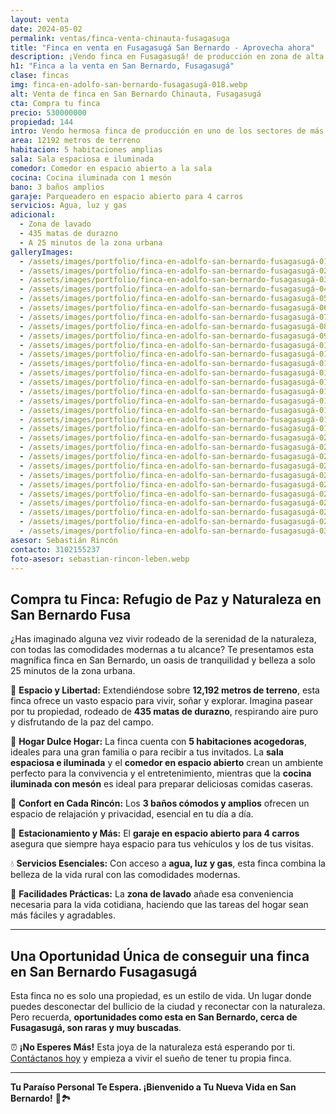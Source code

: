 ```yaml
---
layout: venta
date: 2024-05-02
permalink: ventas/finca-venta-chinauta-fusagasuga
title: "Finca en venta en Fusagasugá San Bernardo - Aprovecha ahora"
description: ¡Vendo finca en Fusagasugá! de producción en zona de alta valorización en San Bernardo. Contacta con LEBEN Inmobiliaria y aprovecha esta oferta.
h1: "Finca a la venta en San Bernardo, Fusagasugá"
clase: fincas
img: finca-en-adolfo-san-bernardo-fusagasugá-018.webp
alt: Venta de finca en San Bernardo Chinauta, Fusagasugá
cta: Compra tu finca
precio: 530000000
propiedad: 144
intro: Vendo hermosa finca de producción en uno de los sectores de más alta valorización en San Bernardo Fusagasugá
area: 12192 metros de terreno
habitacion: 5 habitaciones amplias
sala: Sala espaciosa e iluminada
comedor: Comedor en espacio abierto a la sala
cocina: Cocina iluminada con 1 mesón
bano: 3 baños amplios
garaje: Parqueadero en espacio abierto para 4 carros
servicios: Agua, luz y gas
adicional:
  - Zona de lavado
  - 435 matas de durazno
  - A 25 minutos de la zona urbana
galleryImages:
  - /assets/images/portfolio/finca-en-adolfo-san-bernardo-fusagasugá-01.webp
  - /assets/images/portfolio/finca-en-adolfo-san-bernardo-fusagasugá-02.webp
  - /assets/images/portfolio/finca-en-adolfo-san-bernardo-fusagasugá-03.webp
  - /assets/images/portfolio/finca-en-adolfo-san-bernardo-fusagasugá-04.webp
  - /assets/images/portfolio/finca-en-adolfo-san-bernardo-fusagasugá-05.webp
  - /assets/images/portfolio/finca-en-adolfo-san-bernardo-fusagasugá-06.webp
  - /assets/images/portfolio/finca-en-adolfo-san-bernardo-fusagasugá-07.webp
  - /assets/images/portfolio/finca-en-adolfo-san-bernardo-fusagasugá-08.webp
  - /assets/images/portfolio/finca-en-adolfo-san-bernardo-fusagasugá-09.webp
  - /assets/images/portfolio/finca-en-adolfo-san-bernardo-fusagasugá-010.webp
  - /assets/images/portfolio/finca-en-adolfo-san-bernardo-fusagasugá-011.webp
  - /assets/images/portfolio/finca-en-adolfo-san-bernardo-fusagasugá-012.webp
  - /assets/images/portfolio/finca-en-adolfo-san-bernardo-fusagasugá-013.webp
  - /assets/images/portfolio/finca-en-adolfo-san-bernardo-fusagasugá-014.webp
  - /assets/images/portfolio/finca-en-adolfo-san-bernardo-fusagasugá-015.webp
  - /assets/images/portfolio/finca-en-adolfo-san-bernardo-fusagasugá-016.webp
  - /assets/images/portfolio/finca-en-adolfo-san-bernardo-fusagasugá-017.webp
  - /assets/images/portfolio/finca-en-adolfo-san-bernardo-fusagasugá-018.webp
  - /assets/images/portfolio/finca-en-adolfo-san-bernardo-fusagasugá-019.webp
  - /assets/images/portfolio/finca-en-adolfo-san-bernardo-fusagasugá-020.webp
  - /assets/images/portfolio/finca-en-adolfo-san-bernardo-fusagasugá-021.webp
  - /assets/images/portfolio/finca-en-adolfo-san-bernardo-fusagasugá-022.webp
  - /assets/images/portfolio/finca-en-adolfo-san-bernardo-fusagasugá-023.webp
  - /assets/images/portfolio/finca-en-adolfo-san-bernardo-fusagasugá-024.webp
  - /assets/images/portfolio/finca-en-adolfo-san-bernardo-fusagasugá-025.webp
  - /assets/images/portfolio/finca-en-adolfo-san-bernardo-fusagasugá-026.webp
  - /assets/images/portfolio/finca-en-adolfo-san-bernardo-fusagasugá-027.webp
  - /assets/images/portfolio/finca-en-adolfo-san-bernardo-fusagasugá-028.webp
  - /assets/images/portfolio/finca-en-adolfo-san-bernardo-fusagasugá-029.webp
  - /assets/images/portfolio/finca-en-adolfo-san-bernardo-fusagasugá-030.webp
asesor: Sebastián Rincón
contacto: 3102155237
foto-asesor: sebastian-rincon-leben.webp
---
```

## Compra tu Finca: Refugio de Paz y Naturaleza en San Bernardo Fusa

¿Has imaginado alguna vez vivir rodeado de la serenidad de la naturaleza, con todas las comodidades modernas a tu alcance? Te presentamos esta magnífica finca en San Bernardo, un oasis de tranquilidad y belleza a solo 25 minutos de la zona urbana.

🌳 **Espacio y Libertad:** Extendiéndose sobre **12,192 metros de terreno**, esta finca ofrece un vasto espacio para vivir, soñar y explorar. Imagina pasear por tu propiedad, rodeado de **435 matas de durazno**, respirando aire puro y disfrutando de la paz del campo.

🏡 **Hogar Dulce Hogar:** La finca cuenta con **5 habitaciones acogedoras**, ideales para una gran familia o para recibir a tus invitados. La **sala espaciosa e iluminada** y el **comedor en espacio abierto** crean un ambiente perfecto para la convivencia y el entretenimiento, mientras que la **cocina iluminada con mesón** es ideal para preparar deliciosas comidas caseras.

🛁 **Confort en Cada Rincón:** Los **3 baños cómodos y amplios** ofrecen un espacio de relajación y privacidad, esencial en tu día a día.

🚗 **Estacionamiento y Más:** El **garaje en espacio abierto para 4 carros** asegura que siempre haya espacio para tus vehículos y los de tus visitas.

💧 **Servicios Esenciales:** Con acceso a **agua, luz y gas**, esta finca combina la belleza de la vida rural con las comodidades modernas.

🧺 **Facilidades Prácticas:** La **zona de lavado** añade esa conveniencia necesaria para la vida cotidiana, haciendo que las tareas del hogar sean más fáciles y agradables.

---

## Una Oportunidad Única de conseguir una finca en San Bernardo Fusagasugá

Esta finca no es solo una propiedad, es un estilo de vida. Un lugar donde puedes desconectar del bullicio de la ciudad y reconectar con la naturaleza. Pero recuerda, **oportunidades como esta en San Bernardo, cerca de Fusagasugá, son raras y muy buscadas**.

⏰ **¡No Esperes Más!** Esta joya de la naturaleza está esperando por ti. [Contáctanos hoy](https://wa.me/57{{page.contacto}}) y empieza a vivir el sueño de tener tu propia finca.

---

**Tu Paraíso Personal Te Espera. ¡Bienvenido a Tu Nueva Vida en San Bernardo!** 🍑🏞️
